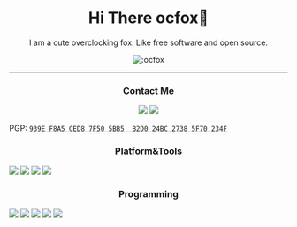 <h1 align="center">Hi There ocfox🦊</h1>
<p align="center">I am a cute overclocking fox. Like free software and open source.</p>
<p align="center">
  <img src="https://count.getloli.com/get/@:ocfox" alt=":ocfox" />
</p>

---

<h3 align="center">Contact Me</h3>
<p align="center">
  <a href="https://t.me/ocfox"
    ><img
      src="https://img.shields.io/badge/Telegram-2CA5E0?style=for-the-badge&logo=telegram&logoColor=white&logoWidth=27"
  /></a>
  <a href="mailto:i@ocfox.me"
    ><img
      src="https://img.shields.io/badge/Email-005FF9?style=for-the-badge&logo=maildotru&logoColor=white&logoWidth=27"
  /></a>
</p>

PGP: [`939E F8A5 CED8 7F50 5BB5  B2D0 24BC 2738 5F70 234F`](./pubkey.asc)
<h3 align="center">Platform&Tools</h3>

[![](https://img.shields.io/badge/OS-Arch%20Linux-33aadd?style=flat-square&logo=arch-linux&logoColor=ffffff)](https://www.archlinux.org/)
[![](https://img.shields.io/badge/OS-NixOS-%235277C3?style=flat-square&logo=nixos)](https://nixos.org/)
[![](https://img.shields.io/badge/macOS-Apple%20Silicon-%23000000?style=flat-square&logo=apple)](https://www.macrumors.com/guide/m1/)
[![](https://img.shields.io/badge/IDE-Neovim-%23007ACC?style=flat-square&logo=neovim)](https://neovim.org/)

<h3 align="center">Programming</h3>

[![](https://img.shields.io/badge/-Rust-%23000000?style=for-the-badge&logo=rust)](https://www.rust-lang.org/)
[![](https://img.shields.io/badge/-C-%23A8B9CC?style=for-the-badge&logo=cplusplus)](cppreference.com)
[![](https://img.shields.io/badge/-HTML5-E34F26?style=for-the-badge&logo=html5&logoColor=white)](https://html.spec.whatwg.org/)
[![](https://img.shields.io/badge/-CSS3-1572B6?style=for-the-badge&logo=css3&logoColor=white)](https://www.w3.org/Style/CSS/)
[![](https://img.shields.io/badge/-JavaScript-f7e018?style=for-the-badge&logo=javascript&logoColor=white)](https://www.ecma-international.org/)


